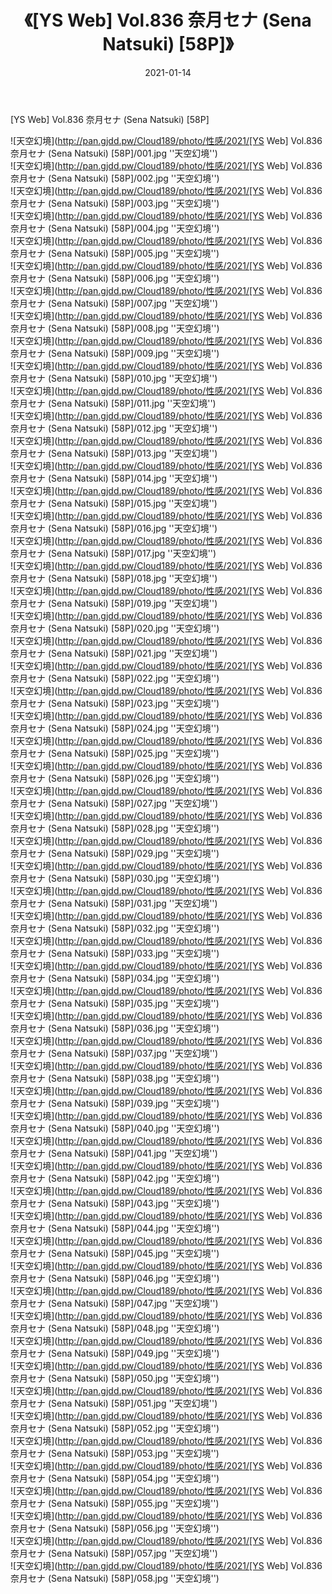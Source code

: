 ﻿---
layout: post
title:  《[YS Web] Vol.836 奈月セナ (Sena Natsuki) [58P]》
date:   2021-01-14
img: http://pan.gjdd.pw/Cloud189/photo/性感/2021/[YS Web] Vol.836 奈月セナ (Sena Natsuki) [58P]/000.jpg
categories: [美女, 性感, 泳衣]
---

[YS Web] Vol.836 奈月セナ (Sena Natsuki) [58P]



![天空幻境](http://pan.gjdd.pw/Cloud189/photo/性感/2021/[YS Web] Vol.836 奈月セナ (Sena Natsuki) [58P]/001.jpg ''天空幻境'') <br>
![天空幻境](http://pan.gjdd.pw/Cloud189/photo/性感/2021/[YS Web] Vol.836 奈月セナ (Sena Natsuki) [58P]/002.jpg ''天空幻境'') <br>
![天空幻境](http://pan.gjdd.pw/Cloud189/photo/性感/2021/[YS Web] Vol.836 奈月セナ (Sena Natsuki) [58P]/003.jpg ''天空幻境'') <br>
![天空幻境](http://pan.gjdd.pw/Cloud189/photo/性感/2021/[YS Web] Vol.836 奈月セナ (Sena Natsuki) [58P]/004.jpg ''天空幻境'') <br>
![天空幻境](http://pan.gjdd.pw/Cloud189/photo/性感/2021/[YS Web] Vol.836 奈月セナ (Sena Natsuki) [58P]/005.jpg ''天空幻境'') <br>
![天空幻境](http://pan.gjdd.pw/Cloud189/photo/性感/2021/[YS Web] Vol.836 奈月セナ (Sena Natsuki) [58P]/006.jpg ''天空幻境'') <br>
![天空幻境](http://pan.gjdd.pw/Cloud189/photo/性感/2021/[YS Web] Vol.836 奈月セナ (Sena Natsuki) [58P]/007.jpg ''天空幻境'') <br>
![天空幻境](http://pan.gjdd.pw/Cloud189/photo/性感/2021/[YS Web] Vol.836 奈月セナ (Sena Natsuki) [58P]/008.jpg ''天空幻境'') <br>
![天空幻境](http://pan.gjdd.pw/Cloud189/photo/性感/2021/[YS Web] Vol.836 奈月セナ (Sena Natsuki) [58P]/009.jpg ''天空幻境'') <br>
![天空幻境](http://pan.gjdd.pw/Cloud189/photo/性感/2021/[YS Web] Vol.836 奈月セナ (Sena Natsuki) [58P]/010.jpg ''天空幻境'') <br>
![天空幻境](http://pan.gjdd.pw/Cloud189/photo/性感/2021/[YS Web] Vol.836 奈月セナ (Sena Natsuki) [58P]/011.jpg ''天空幻境'') <br>
![天空幻境](http://pan.gjdd.pw/Cloud189/photo/性感/2021/[YS Web] Vol.836 奈月セナ (Sena Natsuki) [58P]/012.jpg ''天空幻境'') <br>
![天空幻境](http://pan.gjdd.pw/Cloud189/photo/性感/2021/[YS Web] Vol.836 奈月セナ (Sena Natsuki) [58P]/013.jpg ''天空幻境'') <br>
![天空幻境](http://pan.gjdd.pw/Cloud189/photo/性感/2021/[YS Web] Vol.836 奈月セナ (Sena Natsuki) [58P]/014.jpg ''天空幻境'') <br>
![天空幻境](http://pan.gjdd.pw/Cloud189/photo/性感/2021/[YS Web] Vol.836 奈月セナ (Sena Natsuki) [58P]/015.jpg ''天空幻境'') <br>
![天空幻境](http://pan.gjdd.pw/Cloud189/photo/性感/2021/[YS Web] Vol.836 奈月セナ (Sena Natsuki) [58P]/016.jpg ''天空幻境'') <br>
![天空幻境](http://pan.gjdd.pw/Cloud189/photo/性感/2021/[YS Web] Vol.836 奈月セナ (Sena Natsuki) [58P]/017.jpg ''天空幻境'') <br>
![天空幻境](http://pan.gjdd.pw/Cloud189/photo/性感/2021/[YS Web] Vol.836 奈月セナ (Sena Natsuki) [58P]/018.jpg ''天空幻境'') <br>
![天空幻境](http://pan.gjdd.pw/Cloud189/photo/性感/2021/[YS Web] Vol.836 奈月セナ (Sena Natsuki) [58P]/019.jpg ''天空幻境'') <br>
![天空幻境](http://pan.gjdd.pw/Cloud189/photo/性感/2021/[YS Web] Vol.836 奈月セナ (Sena Natsuki) [58P]/020.jpg ''天空幻境'') <br>
![天空幻境](http://pan.gjdd.pw/Cloud189/photo/性感/2021/[YS Web] Vol.836 奈月セナ (Sena Natsuki) [58P]/021.jpg ''天空幻境'') <br>
![天空幻境](http://pan.gjdd.pw/Cloud189/photo/性感/2021/[YS Web] Vol.836 奈月セナ (Sena Natsuki) [58P]/022.jpg ''天空幻境'') <br>
![天空幻境](http://pan.gjdd.pw/Cloud189/photo/性感/2021/[YS Web] Vol.836 奈月セナ (Sena Natsuki) [58P]/023.jpg ''天空幻境'') <br>
![天空幻境](http://pan.gjdd.pw/Cloud189/photo/性感/2021/[YS Web] Vol.836 奈月セナ (Sena Natsuki) [58P]/024.jpg ''天空幻境'') <br>
![天空幻境](http://pan.gjdd.pw/Cloud189/photo/性感/2021/[YS Web] Vol.836 奈月セナ (Sena Natsuki) [58P]/025.jpg ''天空幻境'') <br>
![天空幻境](http://pan.gjdd.pw/Cloud189/photo/性感/2021/[YS Web] Vol.836 奈月セナ (Sena Natsuki) [58P]/026.jpg ''天空幻境'') <br>
![天空幻境](http://pan.gjdd.pw/Cloud189/photo/性感/2021/[YS Web] Vol.836 奈月セナ (Sena Natsuki) [58P]/027.jpg ''天空幻境'') <br>
![天空幻境](http://pan.gjdd.pw/Cloud189/photo/性感/2021/[YS Web] Vol.836 奈月セナ (Sena Natsuki) [58P]/028.jpg ''天空幻境'') <br>
![天空幻境](http://pan.gjdd.pw/Cloud189/photo/性感/2021/[YS Web] Vol.836 奈月セナ (Sena Natsuki) [58P]/029.jpg ''天空幻境'') <br>
![天空幻境](http://pan.gjdd.pw/Cloud189/photo/性感/2021/[YS Web] Vol.836 奈月セナ (Sena Natsuki) [58P]/030.jpg ''天空幻境'') <br>
![天空幻境](http://pan.gjdd.pw/Cloud189/photo/性感/2021/[YS Web] Vol.836 奈月セナ (Sena Natsuki) [58P]/031.jpg ''天空幻境'') <br>
![天空幻境](http://pan.gjdd.pw/Cloud189/photo/性感/2021/[YS Web] Vol.836 奈月セナ (Sena Natsuki) [58P]/032.jpg ''天空幻境'') <br>
![天空幻境](http://pan.gjdd.pw/Cloud189/photo/性感/2021/[YS Web] Vol.836 奈月セナ (Sena Natsuki) [58P]/033.jpg ''天空幻境'') <br>
![天空幻境](http://pan.gjdd.pw/Cloud189/photo/性感/2021/[YS Web] Vol.836 奈月セナ (Sena Natsuki) [58P]/034.jpg ''天空幻境'') <br>
![天空幻境](http://pan.gjdd.pw/Cloud189/photo/性感/2021/[YS Web] Vol.836 奈月セナ (Sena Natsuki) [58P]/035.jpg ''天空幻境'') <br>
![天空幻境](http://pan.gjdd.pw/Cloud189/photo/性感/2021/[YS Web] Vol.836 奈月セナ (Sena Natsuki) [58P]/036.jpg ''天空幻境'') <br>
![天空幻境](http://pan.gjdd.pw/Cloud189/photo/性感/2021/[YS Web] Vol.836 奈月セナ (Sena Natsuki) [58P]/037.jpg ''天空幻境'') <br>
![天空幻境](http://pan.gjdd.pw/Cloud189/photo/性感/2021/[YS Web] Vol.836 奈月セナ (Sena Natsuki) [58P]/038.jpg ''天空幻境'') <br>
![天空幻境](http://pan.gjdd.pw/Cloud189/photo/性感/2021/[YS Web] Vol.836 奈月セナ (Sena Natsuki) [58P]/039.jpg ''天空幻境'') <br>
![天空幻境](http://pan.gjdd.pw/Cloud189/photo/性感/2021/[YS Web] Vol.836 奈月セナ (Sena Natsuki) [58P]/040.jpg ''天空幻境'') <br>
![天空幻境](http://pan.gjdd.pw/Cloud189/photo/性感/2021/[YS Web] Vol.836 奈月セナ (Sena Natsuki) [58P]/041.jpg ''天空幻境'') <br>
![天空幻境](http://pan.gjdd.pw/Cloud189/photo/性感/2021/[YS Web] Vol.836 奈月セナ (Sena Natsuki) [58P]/042.jpg ''天空幻境'') <br>
![天空幻境](http://pan.gjdd.pw/Cloud189/photo/性感/2021/[YS Web] Vol.836 奈月セナ (Sena Natsuki) [58P]/043.jpg ''天空幻境'') <br>
![天空幻境](http://pan.gjdd.pw/Cloud189/photo/性感/2021/[YS Web] Vol.836 奈月セナ (Sena Natsuki) [58P]/044.jpg ''天空幻境'') <br>
![天空幻境](http://pan.gjdd.pw/Cloud189/photo/性感/2021/[YS Web] Vol.836 奈月セナ (Sena Natsuki) [58P]/045.jpg ''天空幻境'') <br>
![天空幻境](http://pan.gjdd.pw/Cloud189/photo/性感/2021/[YS Web] Vol.836 奈月セナ (Sena Natsuki) [58P]/046.jpg ''天空幻境'') <br>
![天空幻境](http://pan.gjdd.pw/Cloud189/photo/性感/2021/[YS Web] Vol.836 奈月セナ (Sena Natsuki) [58P]/047.jpg ''天空幻境'') <br>
![天空幻境](http://pan.gjdd.pw/Cloud189/photo/性感/2021/[YS Web] Vol.836 奈月セナ (Sena Natsuki) [58P]/048.jpg ''天空幻境'') <br>
![天空幻境](http://pan.gjdd.pw/Cloud189/photo/性感/2021/[YS Web] Vol.836 奈月セナ (Sena Natsuki) [58P]/049.jpg ''天空幻境'') <br>
![天空幻境](http://pan.gjdd.pw/Cloud189/photo/性感/2021/[YS Web] Vol.836 奈月セナ (Sena Natsuki) [58P]/050.jpg ''天空幻境'') <br>
![天空幻境](http://pan.gjdd.pw/Cloud189/photo/性感/2021/[YS Web] Vol.836 奈月セナ (Sena Natsuki) [58P]/051.jpg ''天空幻境'') <br>
![天空幻境](http://pan.gjdd.pw/Cloud189/photo/性感/2021/[YS Web] Vol.836 奈月セナ (Sena Natsuki) [58P]/052.jpg ''天空幻境'') <br>
![天空幻境](http://pan.gjdd.pw/Cloud189/photo/性感/2021/[YS Web] Vol.836 奈月セナ (Sena Natsuki) [58P]/053.jpg ''天空幻境'') <br>
![天空幻境](http://pan.gjdd.pw/Cloud189/photo/性感/2021/[YS Web] Vol.836 奈月セナ (Sena Natsuki) [58P]/054.jpg ''天空幻境'') <br>
![天空幻境](http://pan.gjdd.pw/Cloud189/photo/性感/2021/[YS Web] Vol.836 奈月セナ (Sena Natsuki) [58P]/055.jpg ''天空幻境'') <br>
![天空幻境](http://pan.gjdd.pw/Cloud189/photo/性感/2021/[YS Web] Vol.836 奈月セナ (Sena Natsuki) [58P]/056.jpg ''天空幻境'') <br>
![天空幻境](http://pan.gjdd.pw/Cloud189/photo/性感/2021/[YS Web] Vol.836 奈月セナ (Sena Natsuki) [58P]/057.jpg ''天空幻境'') <br>
![天空幻境](http://pan.gjdd.pw/Cloud189/photo/性感/2021/[YS Web] Vol.836 奈月セナ (Sena Natsuki) [58P]/058.jpg ''天空幻境'') <br>
